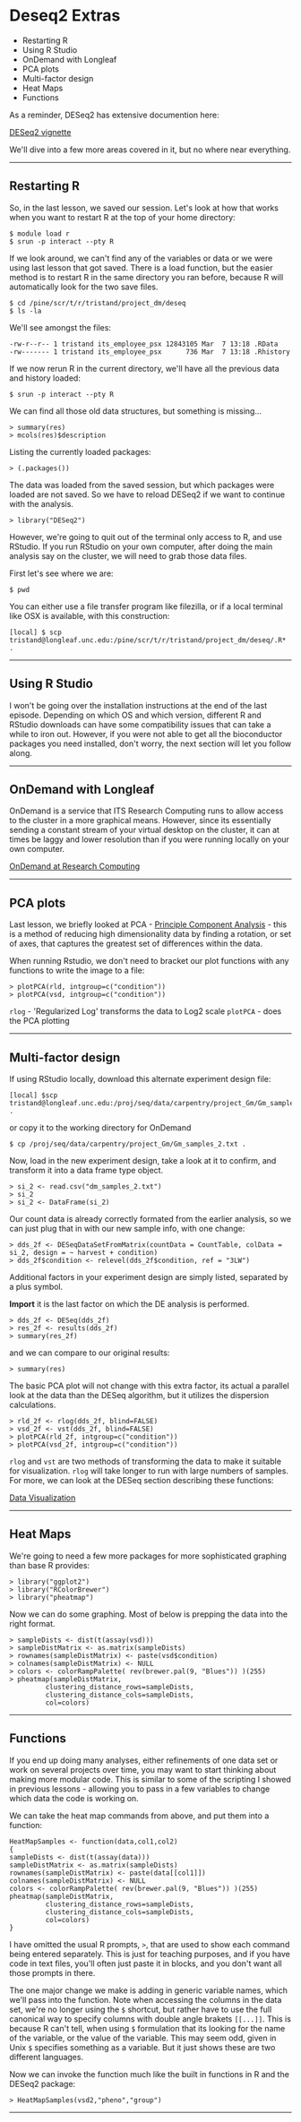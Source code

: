 # Deseq2 Extras

* Restarting R
* Using R Studio
* OnDemand with Longleaf
* PCA plots
* Multi-factor design
* Heat Maps
* Functions

As a reminder, DESeq2 has extensive documention here:

[DESeq2 vignette](https://bioconductor.org/packages/release/bioc/vignettes/DESeq2/inst/doc/DESeq2.html)

We'll dive into a few more areas covered in it, but no where near everything.

***  

## Restarting R

So, in the last lesson, we saved our session.  Let's look at how that works when you want to restart R at the top of your home directory:

~~~
$ module load r
$ srun -p interact --pty R
~~~

If we look around, we can't find any of the variables or data or we were using last lesson that got saved.  There is a load function, but the easier method is to restart R in the same directory you ran before, because R will automatically look for the two save files.

~~~
$ cd /pine/scr/t/r/tristand/project_dm/deseq
$ ls -la
~~~

We'll see amongst the files:

~~~
-rw-r--r-- 1 tristand its_employee_psx 12843105 Mar  7 13:18 .RData
-rw------- 1 tristand its_employee_psx      736 Mar  7 13:18 .Rhistory
~~~

If we now rerun R in the current directory, we'll have all the previous data and history loaded:

~~~
$ srun -p interact --pty R
~~~

We can find all those old data structures, but something is missing...

~~~
> summary(res)
> mcols(res)$description
~~~

Listing the currently loaded packages:

~~~
> (.packages())
~~~

The data was loaded from the saved session, but which packages were loaded are not saved.  So we have to reload DESeq2 if we want to continue with the analysis.

~~~
> library("DESeq2")
~~~

However, we're going to quit out of the terminal only access to R, and use RStudio.  If you run RStudio on your own computer, after doing the main analysis say on the cluster, we will need to grab those data files.

First let's see where we are:

~~~
$ pwd
~~~

You can either use a file transfer program like filezilla, or if a local terminal like OSX is available, with this construction:

~~~
[local] $ scp tristand@longleaf.unc.edu:/pine/scr/t/r/tristand/project_dm/deseq/.R* .
~~~

***  

## Using R Studio

I won't be going over the installation instructions at the end of the last episode.  Depending on which OS and which version, different R and RStudio downloads can have some compatibility issues that can take a while to iron out.  However, if you were not able to get all the bioconductor packages you need installed, don't worry, the next section will let you follow along.

***  

## OnDemand with Longleaf

OnDemand is a service that ITS Research Computing runs to allow access to the cluster in a more graphical means.  However, since its essentially sending a constant stream of your virtual desktop on the cluster, it can at times be laggy and lower resolution than if you were running locally on your own computer.

[OnDemand at Research Computing](https://its.unc.edu/research-computing/ondemand/)

***  

## PCA plots
Last lesson, we briefly looked at PCA - [Principle Component Analysis](https://en.wikipedia.org/wiki/Principal_component_analysis) - this is a method of reducing high dimensionality data by finding a rotation, or set of axes, that captures the greatest set of differences within the data.

When running Rstudio, we don't need to bracket our plot functions with any functions to write the image to a file:

~~~
> plotPCA(rld, intgroup=c("condition"))
> plotPCA(vsd, intgroup=c("condition"))
~~~

`rlog` - 'Regularized Log' transforms the data to Log2 scale
`plotPCA` - does the PCA plotting

***  

## Multi-factor design

If using RStudio locally, download this alternate experiment design file:

~~~
[local] $scp tristand@longleaf.unc.edu:/proj/seq/data/carpentry/project_Gm/Gm_samples_2.txt .
~~~

or copy it to the working directory for OnDemand

~~~
$ cp /proj/seq/data/carpentry/project_Gm/Gm_samples_2.txt .
~~~

Now, load in the new experiment design, take a look at it to confirm, and transform it into a data frame type object.

~~~
> si_2 <- read.csv("dm_samples_2.txt")
> si_2
> si_2 <- DataFrame(si_2)
~~~

Our count data is already correctly formated from the earlier analysis, so we can just plug that in with our new sample info, with one change:

~~~
> dds_2f <- DESeqDataSetFromMatrix(countData = CountTable, colData = si_2, design = ~ harvest + condition)
> dds_2f$condition <- relevel(dds_2f$condition, ref = "3LW")
~~~

Additional factors in your experiment design are simply listed, separated by a plus symbol.

**Import** it is the last factor on which the DE analysis is performed.

~~~
> dds_2f <- DESeq(dds_2f)
> res_2f <- results(dds_2f)
> summary(res_2f)
~~~

and we can compare to our original results:

~~~
> summary(res)
~~~

The basic PCA plot will not change with this extra factor, its actual a parallel look at the data than the DESeq algorithm, but it utilizes the dispersion calculations.

~~~
> rld_2f <- rlog(dds_2f, blind=FALSE)
> vsd_2f <- vst(dds_2f, blind=FALSE)
> plotPCA(rld_2f, intgroup=c("condition"))
> plotPCA(vsd_2f, intgroup=c("condition"))
~~~

`rlog` and `vst` are two methods of transforming the data to make it suitable for visualization.  `rlog` will take longer to run with large numbers of samples.  For more, we can look at the DESeq section describing these functions:

[Data Visualization](https://bioconductor.org/packages/release/bioc/vignettes/DESeq2/inst/doc/DESeq2.html#data-transformations-and-visualization)

***  

## Heat Maps

We're going to need a few more packages for more sophisticated graphing than base R provides:

~~~
> library("ggplot2")
> library("RColorBrewer")
> library("pheatmap")
~~~

Now we can do some graphing.  Most of below is prepping the data into the right format.

~~~
> sampleDists <- dist(t(assay(vsd)))
> sampleDistMatrix <- as.matrix(sampleDists)
> rownames(sampleDistMatrix) <- paste(vsd$condition)
> colnames(sampleDistMatrix) <- NULL
> colors <- colorRampPalette( rev(brewer.pal(9, "Blues")) )(255)
> pheatmap(sampleDistMatrix,
         clustering_distance_rows=sampleDists,
         clustering_distance_cols=sampleDists,
         col=colors)
~~~

***  

## Functions

If you end up doing many analyses, either refinements of one data set or work on several projects over time, you may want to start thinking about making more modular code.  This is similar to some of the scripting I showed in previous lessons - allowing you to pass in a few variables to change which data the code is working on.  

We can take the heat map commands from above, and put them into a function:  

~~~
HeatMapSamples <- function(data,col1,col2)
{
sampleDists <- dist(t(assay(data)))
sampleDistMatrix <- as.matrix(sampleDists)
rownames(sampleDistMatrix) <- paste(data[[col1]])
colnames(sampleDistMatrix) <- NULL
colors <- colorRampPalette( rev(brewer.pal(9, "Blues")) )(255)
pheatmap(sampleDistMatrix,
         clustering_distance_rows=sampleDists,
         clustering_distance_cols=sampleDists,
         col=colors)
}
~~~

I have omitted the usual R prompts, `>`, that are used to show each command being entered separately.  This is just for teaching purposes, and if you have code in text files, you'll often just paste it in blocks, and you don't want all those prompts in there.

The one major change we make is adding in generic variable names, which we'll pass into the function.  Note when accessing the columns in the data set, we're no longer using the `$` shortcut, but rather have to use the full canonical way to specify columns with double angle brakets `[[...]]`.  This is because R can't tell, when using `$` formulation that its looking for the name of the variable, or the value of the variable.  This may seem odd, given in Unix `$` specifies something as a variable.  But it just shows these are two different languages.

Now we can invoke the function much like the built in functions in R and the DESeq2 package:

~~~
> HeatMapSamples(vsd2,"pheno","group")
~~~

***
